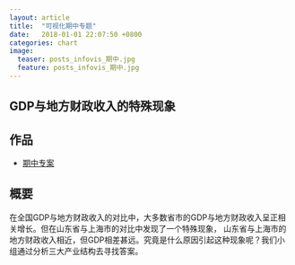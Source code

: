 ```yaml
---  
layout: article 
title:  "可视化期中专题"  
date:   2018-01-01 22:07:50 +0800  
categories: chart
image:
  teaser: posts_infovis_期中.jpg
  feature: posts_infovis_期中.jpg
---  
```


## GDP与地方财政收入的特殊现象

## 作品
- <a href="/infovis/P组/P组.html">期中专案</a>

## 概要
在全国GDP与地方财政收入的对比中，大多数省市的GDP与地方财政收入呈正相关增长。但在山东省与上海市的对比中发现了一个特殊现象，
山东省与上海市的地方财政收入相近，但GDP相差甚远。究竟是什么原因引起这种现象呢？我们小组通过分析三大产业结构去寻找答案。